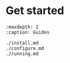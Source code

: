 
# Get started

```{toctree}
:maxdepth: 2
:caption: Guides

./install.md
./configure.md
./running.md
```


